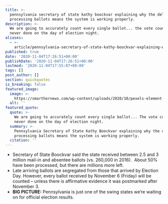 ```yaml
---
title: >-
  pennsylvania secretary of state kathy boockvar explaining why the delay in
  processing ballots means the system is working properly.
description: >-
  We are going to accurately count every single ballot... the vote count is
  never done on the day of election night.
aliases:
  - >-
    article/pennsylvania-secretary-of-state-kathy-boockvar-explaining-why-the-delay-in-processing-ballots-means-the-system-is-working-properly/
published: true
date: '2020-11-04T17:26:51+00:00'
publishDate: '2020-11-04T17:26:51+00:00'
lastmod: '2020-11-04T17:55:07+00:00'
tags: []
post_author: []
section: quickquotes
is_breaking: false
featured_image:
  image: >-
    https://smarthernews.com/wp-content/uploads/2020/10/pexels-element-digital-1550334.jpg
  alt: ''
featured_quote:
  quote: >-
    We are going to accurately count every single ballot... The vote count is
    never done on the day of election night.
  summary: >-
    Pennsylvania Secretary of State Kathy Boockvar explaining why the delay in
    processing ballots means the system is working properly.
  citation: ''
---
```

*   Secretary of State Boockvar said the state received between 2.5 and 3 million mail-in and absentee ballots (vs. 260,000 in 2016).  About 50% have been processed, but there are millions more left.
*   Late arriving ballots are segregated from those that arrived by Election Day. However, every ballot received by November 6 (Friday) will be counted – unless there is affirmative evidence it was postmarked after November 3.
*   **BIG PICTURE:** Pennsylvania is just one of the swing states we’re waiting on for official election results.